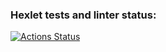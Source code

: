### Hexlet tests and linter status:
[![Actions Status](https://github.com/julish13/frontend-project-lvl2/workflows/hexlet-check/badge.svg)](https://github.com/julish13/frontend-project-lvl2/actions)